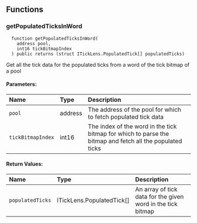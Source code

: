 ## Functions

### getPopulatedTicksInWord

```solidity
  function getPopulatedTicksInWord(
    address pool,
    int16 tickBitmapIndex
  ) public returns (struct ITickLens.PopulatedTick[] populatedTicks)
```

Get all the tick data for the populated ticks from a word of the tick bitmap of a pool

#### Parameters:

| Name              | Type    | Description                                                                                              |
| :---------------- | :------ | :------------------------------------------------------------------------------------------------------- |
| `pool`            | address | The address of the pool for which to fetch populated tick data                                           |
| `tickBitmapIndex` | int16   | The index of the word in the tick bitmap for which to parse the bitmap and fetch all the populated ticks |

#### Return Values:

| Name             | Type                      | Description                                                 |
| :--------------- | :------------------------ | :---------------------------------------------------------- |
| `populatedTicks` | ITickLens.PopulatedTick[] | An array of tick data for the given word in the tick bitmap |
